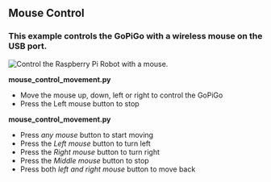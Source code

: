 ## Mouse Control
### This example controls the GoPiGo with a wireless mouse on the USB port.

![Control the Raspberry Pi Robot with a mouse. ](https://raw.githubusercontent.com/DexterInd/GoPiGo/master/Software/Python/Examples/Mouse%20Control/GoPiGo-Mouse-Control-with-Raspberry-Pi.jpg
 "Control the Raspberry Pi Robot with a mouse.")


**mouse_control_movement.py**

- Move the mouse up, down, left or right to control the GoPiGo
- Press the Left mouse button to stop

**mouse_control_movement.py**

- Press _any mouse_ button to start moving
- Press the _Left mouse_ button to turn left
- Press the _Right mouse_ button to turn right
- Press the _Middle mouse_ button to stop
- Press both _left and right mouse_ button to move back
